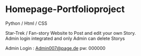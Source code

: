 # Homepage-Portfolioproject
Python / Html / CSS

Star-Trek / Fan-story Website to Post and edit your own Story.  
Admin login integrated and only Admin can delete Storys

Admin Login : Admin007@page.de   pw: 000000

